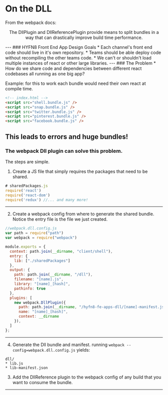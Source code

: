 # On the DLL
<p>From the webpack docs:</p>
<p style="text-align: center">The DllPlugin and DllReferencePlugin provide means to split bundles in a way that can drastically improve build time performance.</p>
---
### HYFN8 Front End App Design Goals
* Each channel's front end code should live in it's own repository.
* Teams should be able deploy code without recompiling the other teams code.
* We can't or shouldn't load multiple instances of react or other large libraries.
---
### The Problem
* How do we share code and dependencies between different react codebases all running as one big app?

Example: for this to work each bundle would need their own react at compile time. 

```html
<!-- index.html -->
<script src="shell.bundle.js" />
<script src="snap.bundle.js" />
<script src="twitter.bundle.js" />
<script src="pinterest.bundle.js" />
<script src="facebook.bundle.js" />
```
This leads to errors and huge bundles!
---
### The webpack Dll plugin can solve this problem.
The steps are simple.
1. Create a JS file that simply requires the packages that need to be shared.
```javascript
# sharedPackages.js
require('react')
require('react-dom')
require('redux') //... and many more!
```
---
2. Create a webpack config from where to generate the shared bundle. Notice the entry file is the file we just created.
```javascript
//webpack.dll.config.js
var path = require("path")
var webpack = require("webpack")

module.exports = {
  context: path.join(__dirname, "client/shell"),
  entry: {
    lib: ["./sharedPackages"]
  },
  output: {
    path: path.join(__dirname, "/dll"),
    filename: "[name].js",
    library: "[name]_[hash]",
    pathinfo: true
  },
  plugins: [
    new webpack.DllPlugin({
      path: path.join(__dirname, "/hyfn8-fe-apps-dll/[name]-manifest.json"),
      name: "[name]_[hash]",
      context: __dirname
    }),
  ]
};
```
---
4. Generate the Dll bundle and manifest.
running `webpack --config=webpack.dll.config.js`
yields:
```
dll/
* lib.js
* lib-manifest.json
```

3. Add the DllReference plugin to the webpack config of any build that you want to consume the bundle.

---
